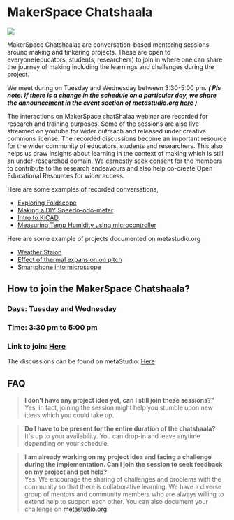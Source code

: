 # MakerSpace Chatshaala

![](https://metastudio.org/uploads/default/original/2X/7/70eb00cb3d493ca75ad44df779c7497b4a737e0b.png)

MakerSpace Chatshaalas are conversation-based mentoring sessions around making and tinkering projects. These are open to everyone(educators, students, researchers) to join in where one can share the journey of making including the learnings and challenges during the project. 

We meet during on Tuesday and Wednesday between 3:30-5:00 pm. _**( Pls note: If there is a change in the schedule on a particular day, we share the announcement in the event section of metastudio.org [here](https://metastudio.org/c/events/15) )**_

The interactions on MakerSpace chatShalaa webinar are recorded for research and training purposes. Some of the sessions are also live-streamed on youtube for wider outreach and released under creative commons license. The recorded discussions become an important resource for the wider community of educators, students and researchers. This also helps us draw insights about learning in the context of making which is still an under-researched domain. We earnestly seek consent for the members to contribute to the research endeavours and also help co-create Open Educational Resources for wider access. 

Here are some examples of recorded conversations,
- [Exploring Foldscope](https://www.youtube.com/watch?v=_nJj8MklCAQ)
- [Making a DIY Speedo-odo-meter](https://www.youtube.com/watch?v=mzgSQyumt0o)
- [Intro to KiCAD](https://wetube.metastudio.org/CM/player/00:50:30.938)
- [Measuring Temp Humidity using microcontroller](https://wetube.metastudio.org/C/player/00:02:39.413)

Here are some example of projects documented on metastudio.org 
- [Weather Staion](https://metastudio.org/t/iot-micro-weather-station/4640/20)
- [Effect of thermal expansion on pitch](https://metastudio.org/t/effect-of-thermal-expansion-on-the-pitch-of-steel-bamboo-flute-and-guitar/3762)
- [Smartphone into microscope](https://metastudio.org/t/lights-camera-action-how-to-convert-your-smartphone-into-microscope-for-less-than-a-1/5216)

## How to join the MakerSpace Chatshaala?

### Days: Tuesday and Wednesday
### Time: 3:30 pm to 5:00 pm
### Link to join: [Here](https://webinar.hbcse.tifr.res.in/b/rs7-7hj-une)

The discussions can be found on metaStudio: [Here](https://metastudio.org/c/chipchat/36)

## FAQ

>**I don't have any project idea yet, can I still join these sessions?"**  
> Yes, in fact, joining the session might help you stumble upon new ideas which you could take up.

>**Do I have to be present for the entire duration of the chatshaala?**  
> It's up to your availability. You can drop-in and leave anytime depending on your schedule.

>**I am already working on my project idea and facing a challenge during the implementation. Can I join the session to seek feedback on my project and get help?**  
> Yes. We encourage the sharing of challenges and problems with the community so that there is collaborative learning. We have a diverse group of mentors and community members who are always willing to extend help to support each other. You can also document your challenge on [metastudio.org](https://metastudio.org/)
